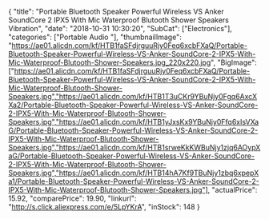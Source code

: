 {
	"title": "Portable Bluetooth Speaker Powerful Wireless VS Anker SoundCore 2 IPX5 With Mic Waterproof Blutooth Shower Speakers Vibration",
	"date": "2018-10-31 10:30:20",
	"SubCat": ["Electronics"],
	"categories": ["Portable Audio "],
	"thumbnailImage": "https://ae01.alicdn.com/kf/HTB1faSFdjrguuRjy0Feq6xcbFXaQ/Portable-Bluetooth-Speaker-Powerful-Wireless-VS-Anker-SoundCore-2-IPX5-With-Mic-Waterproof-Blutooth-Shower-Speakers.jpg_220x220.jpg",
	"BigImage": ["https://ae01.alicdn.com/kf/HTB1faSFdjrguuRjy0Feq6xcbFXaQ/Portable-Bluetooth-Speaker-Powerful-Wireless-VS-Anker-SoundCore-2-IPX5-With-Mic-Waterproof-Blutooth-Shower-Speakers.jpg","https://ae01.alicdn.com/kf/HTB1T3uCKr9YBuNjy0Fgq6AxcXXa2/Portable-Bluetooth-Speaker-Powerful-Wireless-VS-Anker-SoundCore-2-IPX5-With-Mic-Waterproof-Blutooth-Shower-Speakers.jpg","https://ae01.alicdn.com/kf/HTB1yJxsKx9YBuNjy0Ffq6xIsVXaG/Portable-Bluetooth-Speaker-Powerful-Wireless-VS-Anker-SoundCore-2-IPX5-With-Mic-Waterproof-Blutooth-Shower-Speakers.jpg","https://ae01.alicdn.com/kf/HTB1srweKkKWBuNjy1zjq6AOypXaG/Portable-Bluetooth-Speaker-Powerful-Wireless-VS-Anker-SoundCore-2-IPX5-With-Mic-Waterproof-Blutooth-Shower-Speakers.jpg","https://ae01.alicdn.com/kf/HTB14hA7Kf9TBuNjy1zbq6xpepXa1/Portable-Bluetooth-Speaker-Powerful-Wireless-VS-Anker-SoundCore-2-IPX5-With-Mic-Waterproof-Blutooth-Shower-Speakers.jpg"],
	"actualPrice": 15.92,
	"comparePrice": 19.90,
	"linkurl": "http://s.click.aliexpress.com/e/5LpYKrA",
	"inStock": 148
}
